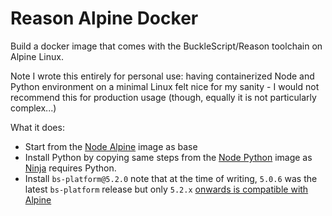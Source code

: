 # Reason Alpine Docker
Build a docker image that comes with the BuckleScript/Reason toolchain on
Alpine Linux.  

Note I wrote this entirely for personal use: having containerized Node and
Python environment on a minimal Linux felt nice for my sanity - I would not
recommend this for
production usage (though, equally it is not particularly complex...)  

What it does:
* Start from the [Node Alpine](https://hub.docker.com/_/node/) image as base
* Install Python by copying same steps from the [Node
  Python](https://github.com/docker-library/python/blob/c3233a936f58bee7c6899d3e381f23ed12cfc7a8/3.7/alpine3.10/Dockerfile)
  image as [Ninja](https://github.com/scemama/ninja_ocaml) requires Python.
* Install `bs-platform@5.2.0` note that at the time of writing, `5.0.6` was the
  latest `bs-platform` release but only `5.2.x` [onwards is compatible with
  Alpine](https://github.com/BuckleScript/bucklescript/issues/3666)
